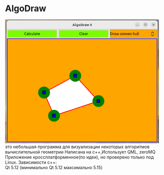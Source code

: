 # AlgoDraw
![alt text](https://github.com/Pin80/AlgoDraw/blob/main/demo.png?raw=true)
это небольшая программа для визуализации некоторых алгоритмов вычислительной геометрии
Написана на c++,Использует QML, zeroMQ   
Приложение кроссплатформенное(по идеи), но проверено только под Linux. 
Зависимости c++:  
        Qt 5.12 (минимально Qt 5.12 максимально 5.15)  

    
